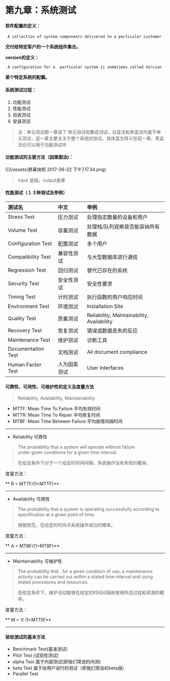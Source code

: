 # 第九章：系统测试

#### 软件配置的定义：

```
 A collection of system components delivered to a particular customer
```

**交付给特定客户的一个系统组件集合。**

**version的定义：**

```
 A configuration for a  particular system is sometimes called Version
```

**某个特定系统的配置。**

#### 系统测试过程：

1. 功能测试
2. 性能测试
3. 验收测试
4. 安装测试

> 注：单元测试那一章讲了 单元测试和集成测试，白盒法和黑盒法均属于单元测试，这一章主要关注于整个系统的测试。具体英文释义在前一章。黑盒法也可以用于功能测试中

#### 功能测试的主要方法（因果图法\)：

![](/assets/屏幕快照 2017-06-22 下午7.17.34.png)

> input 是因，output是果

#### 性能测试（１３种测试及举例）

| 测试名 | 中文 | 举例 |
| :--- | :--- | :--- |
| Stress Test | 压力测试 | 处理指定数量的设备和用户 |
| Volume Test | 容量测试 | 处理栈/队列观察是否能容纳所有数据 |
| Configuration Test | 配置测试 | 多个用户 |
| Compatibility Test | 兼容性测试 | 与大型数据库进行通信 |
| Regression Test | 回归测试 | 替代已存在的系统 |
| Security Test | 安全性测试 | 安全性要求 |
| Timing Test | 计时测试 | 执行函数的用户响应时间 |
| Environment Test | 环境测试 | Installation Site |
| Quality Test | 质量测试 | Reliability, Maintainability, Availability |
| Recovery Test | 恢复测试 | 错误或数据丢失的反应 |
| Maintenance Test | 维护测试 | 诊断工具 |
| Documentation Test | 文档测试 | All document compliance |
| Human Factor Test | 人为因素测试 | User Interfaces |

#### 可靠性、可用性、可维护性的定义及度量方法

> Reliability, Availability, Maintainability

* MTTF: Mean Time To Failure 平均失效时间
* MTTR: Mean Time To Repair 平均修复时间
* MTBF: Mean Time Between Failure  平均故障间隔时间

---

* Reliability 可靠性

> The probability that a system will operate without failure  
>   under given conditions for a given time interval.
>
> 在给定条件下对于一个给定的时间间隔，系统操作没有失败的概率。

度量方法：

** R = MTTF/\(1+MTTF\)**

---

* Availability 可用性

> The probability that a system is operating successfully according to specification at a given point of time.
>
> 根据规范，在给定的时间点系统操作成功的概率。

度量方法：

** A = MTBF/\(1+MTBF\)**

---

* Maintainability 可维护性

> The probability that , for a given condition of use, a maintenance activity can be carried out within a stated time interval and using stated procedures and resources.
>
> 在给定条件下，维护活动能够在规定的时间间隔和使用所述过程和资源的概率。

度量方法：

** M = 1/ \(1+MTTR\)**

---

#### 验收测试的基本方法

* Benchmark Test\(基准测试\)
* Pilot Test \(试验性测试\)
* alpha Test 属于内部测试\(即我们常说的内测\)
* beta Test 属于给用户进行的测试（即我们常说的beta版\)
* Parallel Test 



